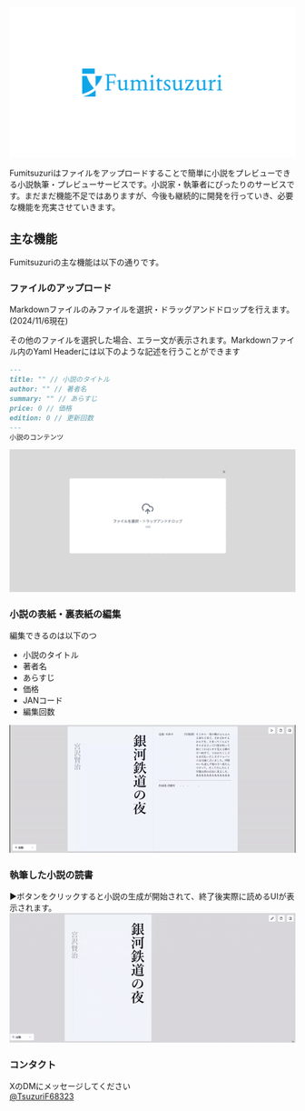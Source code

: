 ![バナー](/images/banner.png)

Fumitsuzuriはファイルをアップロードすることで簡単に小説をプレビューできる小説執筆・プレビューサービスです。小説家・執筆者にぴったりのサービスです。まだまだ機能不足ではありますが、今後も継続的に開発を行っていき、必要な機能を充実させていきます。

## 主な機能
Fumitsuzuriの主な機能は以下の通りです。
### ファイルのアップロード
Markdownファイルのみファイルを選択・ドラッグアンドドロップを行えます。(2024/11/6現在)

その他のファイルを選択した場合、エラー文が表示されます。Markdownファイル内のYaml Headerには以下のような記述を行うことができます

```md
---
title: "" // 小説のタイトル
author: "" // 著者名
summary: "" // あらすじ
price: 0 // 価格
edition: 0 // 更新回数
---
小説のコンテンツ
```

![ドラッグアンドドロップ](/images/draganddrop.png)

### 小説の表紙・裏表紙の編集
編集できるのは以下のつ
- 小説のタイトル
- 著者名
- あらすじ
- 価格
- JANコード
- 編集回数

![編集](/images/edit.gif)

### 執筆した小説の読書
▶️ボタンをクリックすると小説の生成が開始されて、終了後実際に読めるUIが表示されます。
![読書](/images/read.gif)

### コンタクト
XのDMにメッセージしてください<br />
[@TsuzuriF68323](https://x.com/TsuzuriF68323)